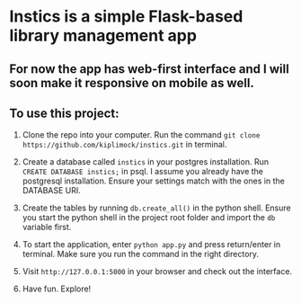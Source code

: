 # Instics is a simple Flask-based library management app

## For now the app has web-first interface and I will soon make it responsive on mobile as well.

## To use this project:

1. Clone the repo into your computer. Run the command `git clone https://github.com/kiplimock/instics.git` in terminal.

2. Create a database called `instics` in your postgres installation. Run `CREATE DATABASE instics;` in psql. I assume you already have the postgresql installation. Ensure your settings match with the ones in the DATABASE URI.

3. Create the tables by running `db.create_all()` in the python shell. Ensure you start the python shell in the project root folder and import the `db` variable first.

4. To start the application, enter `python app.py` and press return/enter in terminal. Make sure you run the command in the right directory.

5. Visit `http://127.0.0.1:5000` in your browser and check out the interface.

6. Have fun. Explore!
